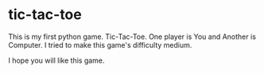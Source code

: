 # tic-tac-toe
This is my first python game. Tic-Tac-Toe. One player is You and Another is Computer. I tried to make this game's difficulty medium. 

I hope you will like this game. 
